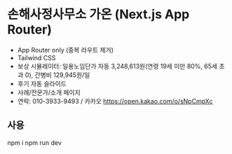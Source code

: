# 손해사정사무소 가온 (Next.js App Router)
- App Router only (중복 라우트 제거)
- Tailwind CSS
- 보상 시뮬레이터: 일용노임단가 자동 3,248,613원(연령 19세 미만 80%, 65세 초과 0), 간병비 129,945원/일
- 후기 자동 슬라이드
- 사례/전문가/소개 페이지
- 연락: 010-3933-9493 / 카카오 https://open.kakao.com/o/sNpCmpXc

## 사용
npm i
npm run dev
